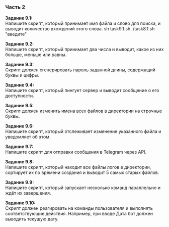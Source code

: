 ### Часть 2

**Задание 9.1:**
<br>
Напишите скрипт, который принимает имя файла и слово для поиска,
и выводит количество вхождений этого слова.
sh task9.1.sh ./task8.1.sh "введите"

**Задание 9.2:**
<br>
Напишите скрипт, который принимает два числа и выводит, какое из них больше,
меньше или равны.

**Задание 9.3:**
<br>
Скрипт должен сгенерировать пароль заданной длины,
содержащий буквы и цифры.

**Задание 9.4:**
<br>
Напишите скрипт, который пингует сервер и выводит сообщение
о его доступности.

**Задание 9.5:**
<br>
Скрипт должен изменить имена всех файлов в директории на строчные буквы.

**Задание 9.6:**
<br>
Напишите скрипт, который отслеживает изменение указанного файла
и уведомляет об этом.

**Задание 9.7:**
<br>
Напишите скрипт для отправки сообщения в Telegram через API.

**Задание 9.8:**
<br>
Напишите скрипт, который находит все файлы логов в директории,
сортирует их по времени создания и выводит 5 самых старых файлов.

**Задание 9.9:**
<br>
Напишите скрипт, который запускает несколько команд параллельно
и ждёт их завершения.

**Задание 9.10:**
<br>
Скрипт должен реагировать на команды пользователя и выполнять
соответствующие действия. Например, при вводе Дата бот
должен выводить текущую дату.
